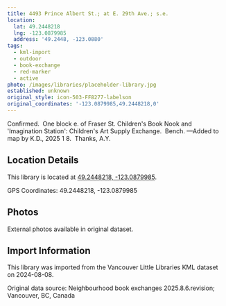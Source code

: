 ```yaml
---
title: 4493 Prince Albert St.; at E. 29th Ave.; s.e.
location:
  lat: 49.2448218
  lng: -123.0879985
  address: '49.2448, -123.0880'
tags:
  - kml-import
  - outdoor
  - book-exchange
  - red-marker
  - active
photo: /images/libraries/placeholder-library.jpg
established: unknown
original_style: icon-503-FF8277-labelson
original_coordinates: '-123.0879985,49.2448218,0'
---
```

Confirmed.  One block e. of Fraser St.
Children's Book Nook and 'Imagination Station': Children's Art Supply Exchange.  Bench.
—Added to map by K.D., 2025 1 8.  Thanks, A.Y.

## Location Details

This library is located at [49.2448218, -123.0879985](https://www.google.com/maps?q=49.2448218,-123.0879985).

GPS Coordinates: 49.2448218, -123.0879985

## Photos

External photos available in original dataset.

## Import Information

This library was imported from the Vancouver Little Libraries KML dataset on 2024-08-08.

Original data source: Neighbourhood book exchanges 2025.8.6.revision; Vancouver, BC, Canada
